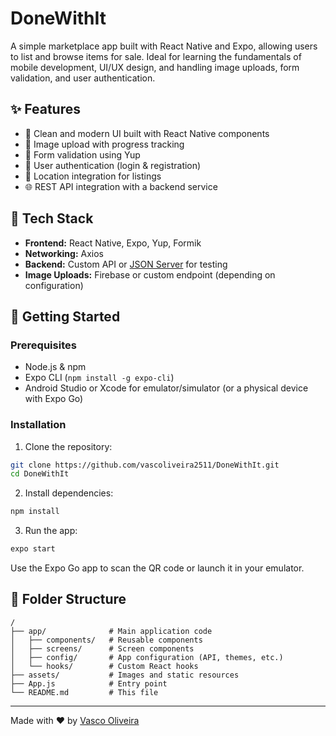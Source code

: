 
# DoneWithIt

A simple marketplace app built with React Native and Expo, allowing users to list and browse items for sale. Ideal for learning the fundamentals of mobile development, UI/UX design, and handling image uploads, form validation, and user authentication.

## ✨ Features

- 📱 Clean and modern UI built with React Native components
- 📸 Image upload with progress tracking
- 🧾 Form validation using Yup
- 🔐 User authentication (login & registration)
- 📍 Location integration for listings
- 🌐 REST API integration with a backend service

## 🧰 Tech Stack

- **Frontend:** React Native, Expo, Yup, Formik
- **Networking:** Axios
- **Backend:** Custom API or [JSON Server](https://github.com/typicode/json-server) for testing
- **Image Uploads:** Firebase or custom endpoint (depending on configuration)

## 🚀 Getting Started

### Prerequisites

- Node.js & npm
- Expo CLI (`npm install -g expo-cli`)
- Android Studio or Xcode for emulator/simulator (or a physical device with Expo Go)

### Installation

1. Clone the repository:

```bash
git clone https://github.com/vascoliveira2511/DoneWithIt.git
cd DoneWithIt
```

2. Install dependencies:

```bash
npm install
```

3. Run the app:

```bash
expo start
```

Use the Expo Go app to scan the QR code or launch it in your emulator.

## 📂 Folder Structure

```
/
├── app/              # Main application code
│   ├── components/   # Reusable components
│   ├── screens/      # Screen components
│   ├── config/       # App configuration (API, themes, etc.)
│   └── hooks/        # Custom React hooks
├── assets/           # Images and static resources
├── App.js            # Entry point
└── README.md         # This file
```

---

Made with ❤️ by [Vasco Oliveira](https://github.com/vascoliveira2511)
